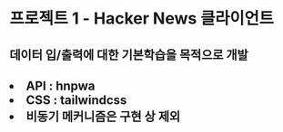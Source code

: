 <h1>프로젝트 1 - Hacker News 클라이언트</h1>
<h2>데이터 입/출력에 대한 기본학습을 목적으로 개발</h2>
<h2>
 <li> API : hnpwa</li>
 <li> CSS : tailwindcss</li>
 <li> 비동기 메커니즘은 구현 상 제외</li>
</h2>
